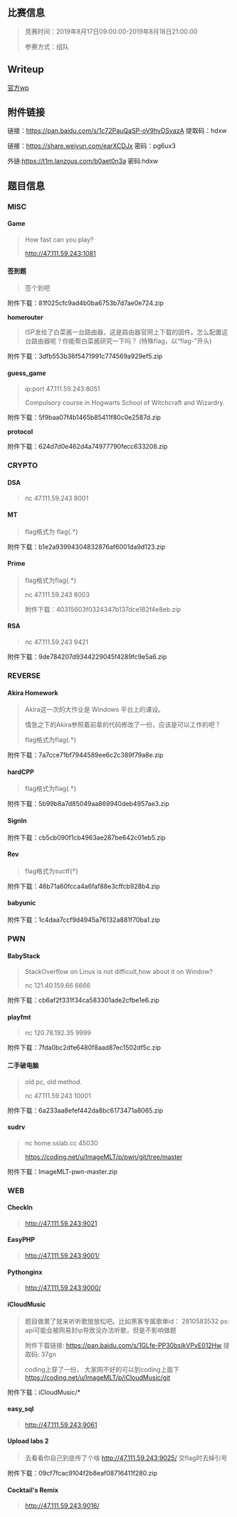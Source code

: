 ## 比赛信息

> 竞赛时间：2019年8月17日09:00:00-2019年8月18日21:00:00
>
> 参赛方式：组队

## Writeup

[官方wp](https://www.xctf.org.cn/library/details/17e9b70557d94b168c3e5d1e7d4ce78f475de26d/)



## 附件链接

链接：https://pan.baidu.com/s/1c72PauQaSP-oV9hyDSvazA 提取码：hdxw

链接：https://share.weiyun.com/earXCDJx 密码：pg6ux3

外链:https://t1m.lanzous.com/b0aet0n3a 密码:hdxw



## 题目信息

### MISC

#### **Game**

> How fast can you play?
>
> http://47.111.59.243:1081



#### **签到题**

> 签个到吧

附件下载：81f025cfc9ad4b0ba6753b7d7ae0e724.zip



**homerouter**

> ISP发给了白菜酱一台路由器，这是路由器官网上下载的固件。怎么配置这台路由器呢？你能帮白菜酱研究一下吗？ (特殊flag，以“flag-"开头)

附件下载：3dfb553b36f5471991c774569a929ef5.zip



#### **guess_game**

> ip:port 47.111.59.243:8051
>
> Compulsory course in Hogwarts School of Witchcraft and Wizardry.

附件下载：5f9baa07f4b1465b85411f80c0e2587d.zip



**protocol**

附件下载：624d7d0e462d4a74977790fecc633208.zip



### **CRYPTO**

#### **DSA**

> nc 47.111.59.243 8001



#### **MT**

> flag格式为 flag{.*}

附件下载：b1e2a93994304832876af6001da9d123.zip



#### **Prime**

> flag格式为flag{.*}
>
> nc 47.111.59.243 8003
>
> 附件下载：40315603f0324347b137dce182f4e8eb.zip



#### **RSA**

> nc 47.111.59.243 9421

附件下载：9de784207d9344229045f4289fc9e5a6.zip



### **REVERSE**

#### **Akira Homework**

> Akira这一次的大作业是 Windows 平台上的课设。
>
> 情急之下的Akira参照着前辈的代码修改了一份，应该是可以工作的吧？
>
> flag格式为flag{.*}

附件下载：7a7cce71bf7944589ee6c2c389f79a8e.zip



#### **hardCPP**

> flag格式为flag{.*}

附件下载：5b99b8a7d85049aa869940deb4957ae3.zip



#### **SignIn**

附件下载：cb5cb090f1cb4963ae287be642c01eb5.zip



#### **Rev**

> flag格式为suctf{*}

附件下载：46b71a60fcca4a6faf88e3cffcb928b4.zip



#### **babyunic**

附件下载：1c4daa7ccf9d4945a76132a881f70ba1.zip



### **PWN**

#### **BabyStack**

> StackOverflow on Linux is not difficult,how about it on Window?
>
> nc 121.40.159.66 6666

附件下载：cb6af2f331f34ca583301ade2cfbe1e6.zip



#### **playfmt**

> nc 120.78.192.35 9999

附件下载：7fda0bc2dfe6480f8aad87ec1502df5c.zip



#### **二手破电脑**

> old pc, old method.
>
> nc 47.111.59.243 10001

附件下载：6a233aa8efef442da8bc6173471a8065.zip



#### **sudrv**

> nc home.sslab.cc 45030
>
> https://coding.net/u/ImageMLT/p/pwn/git/tree/master

附件下载：ImageMLT-pwn-master.zip



### **WEB**

#### **CheckIn**

> http://47.111.59.243:9021



#### **EasyPHP**

> http://47.111.59.243:9001/



#### **Pythonginx**

> http://47.111.59.243:9000/



#### **iCloudMusic**

> 题目做累了就来听听歌放放松吧。比如黑客专属歌单id： 2810583532 ps: api可能会被网易封ip导致没办法听歌，但是不影响做题
>
> 附件下载链接: https://pan.baidu.com/s/1GLfe-PP30bsIkVPvE012Hw 提取码: 37gn
>
> coding上穿了一份， 大家网不好的可以到coding上面下 https://coding.net/u/ImageMLT/p/iCloudMusic/git

附件下载：iCloudMusic/*



#### **easy_sql**

> http://47.111.59.243:9061



#### **Upload labs 2**

> 去看看你自己到底传了个啥 http://47.111.59.243:9025/ 交flag时去掉引号

附件下载：09cf7fcac9104f2b8eaf08716411f280.zip



#### **Cocktail's Remix**

> http://47.111.59.243:9016/